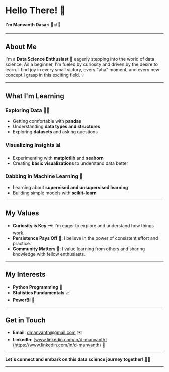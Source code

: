 # Hello There! 👋  
**I'm Manvanth Dasari** 🔬📊🧠

---

## About Me  
I'm a **Data Science Enthusiast** 🌱 eagerly stepping into the world of data science. As a beginner, I'm fueled by curiosity and driven by the desire to learn. I find joy in every small victory, every "aha" moment, and every new concept I grasp in this exciting field. 💡

---

## What I'm Learning

### Exploring Data 🕵️‍♂️
- Getting comfortable with **pandas**
- Understanding **data types and structures**
- Exploring **datasets** and asking questions

### Visualizing Insights 📊
- Experimenting with **matplotlib** and **seaborn**
- Creating **basic visualizations** to understand data better

### Dabbing in Machine Learning 🤖
- Learning about **supervised and unsupervised learning**
- Building simple models with **scikit-learn**

---

## My Values
- **Curiosity is Key** 🗝️: I'm eager to explore and understand how things work.
- **Persistence Pays Off** 🚀: I believe in the power of consistent effort and practice.
- **Community Matters** 🌟: I value learning from others and sharing knowledge with fellow enthusiasts.

---

## My Interests
- **Python Programming** 🐍
- **Statistics Fundamentals** 📈
- **PowerBi** 🤖

---

## Get in Touch
- **Email**: [dmanvanth@gmail.com](mailto:dmanvanth@gmail.com) ✉️
- **LinkedIn**: [www.linkedin.com/in/d-manvanth](https://www.linkedin.com/in/d-manvanth) 🔗

---

**Let's connect and embark on this data science journey together!** 🚀🌌

---
